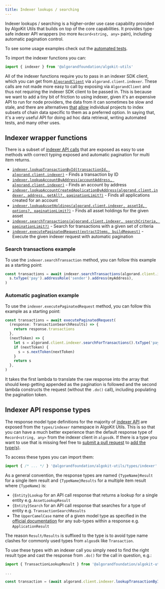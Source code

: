 ```yaml
---
title: Indexer lookups / searching
---
```


Indexer lookups / searching is a higher-order use case capability provided by AlgoKit Utils that builds on top of the core capabilities. It provides type-safe indexer API wrappers (no more `Record<string, any>` pain), including automatic pagination control.

To see some usage examples check out the [automated tests](../../src/indexer-lookup.spec.ts).

To import the indexer functions you can:

```typescript
import { indexer } from '@algorandfoundation/algokit-utils'
```

All of the indexer functions require you to pass in an indexer SDK client, which you can get from [`AlgorandClient`](./algorand-client) via `algorand.client.indexer`. These calls are not made more easy to call by exposing via `AlgorandClient` and thus not requiring the indexer SDK client to be passed in. This is because we want to add a tiny bit of friction to using indexer, given it's an expensive API to run for node providers, the data from it can sometimes be slow and stale, and there are alternatives [that](https://github.com/algorandfoundation/algokit-subscriber-ts) [allow](https://github.com/algorand/conduit) individual projects to index subsets of chain data specific to them as a preferred option. In saying that, it's a very useful API for doing ad hoc data retrieval, writing automated tests, and many other uses.

## Indexer wrapper functions

There is a subset of [indexer API calls](https://developer.algorand.org/docs/rest-apis/indexer) that are exposed as easy to use methods with correct typing exposed and automatic pagination for multi item returns.

- [`indexer.lookupTransactionById(transactionId, algorand.client.indexer)`](../code/modules/index#lookuptransactionbyid) - Finds a transaction by ID
- [`indexer.lookupAccountByAddress(accountAddress, algorand.client.indexer)`](../code/modules/index#lookupaccountbyaddress) - Finds an account by address
- [`indexer.lookupAccountCreatedApplicationByAddress(algorand.client.indexer, address, getAll?, paginationLimit?)`](../code/modules/index#lookupaccountcreatedapplicationbyaddress) - Finds all applications created for an account
- [`indexer.lookupAssetHoldings(algorand.client.indexer, assetId, options?, paginationLimit?)`](../code/modules/index#lookupassetholdings) - Finds all asset holdings for the given asset
- [`indexer.searchTransactions(algorand.client.indexer, searchCriteria, paginationLimit?)`](../code/modules/index#searchtransactions) - Search for transactions with a given set of criteria
- [`indexer.executePaginatedRequest(extractItems, buildRequest)`](../code/modules/index#executepaginatedrequest) - Execute the given indexer request with automatic pagination

### Search transactions example

To use the `indexer.searchTransaction` method, you can follow this example as a starting point:

```typescript
const transactions = await indexer.searchTransactions(algorand.client.indexer, (s) =>
  s.txType('pay').addressRole('sender').address(myAddress),
)
```

### Automatic pagination example

To use the `indexer.executePaginatedRequest` method, you can follow this example as a starting point:

```typescript
const transactions = await executePaginatedRequest(
  (response: TransactionSearchResults) => {
    return response.transactions
  },
  (nextToken) => {
    let s = algorand.client.indexer.searchForTransactions().txType('pay').address(myAddress).limit(1000)
    if (nextToken) {
      s = s.nextToken(nextToken)
    }
    return s
  },
)
```

It takes the first lambda to translate the raw response into the array that should keep getting appended as the pagination is followed and the second lambda constructs the request (without the `.do()` call), including populating the pagination token.

## Indexer API response types

The response model type definitions for the majority of [indexer API](https://developer.algorand.org/docs/rest-apis/indexer) are exposed from the `types/indexer` namespace in AlgoKit Utils. This is so that you can have a much better experience than the default response type of `Record<string, any>` from the indexer client in `algosdk`. If there is a type you want to use that is missing feel free to [submit a pull request](https://github.com/algorandfoundation/algokit-utils-ts/pulls) to [add the type(s)](https://github.com/algorandfoundation/algokit-utils-ts/blob/main/src/types/indexer.ts).

To access these types you can import them:

```typescript
import { /* ... */ } '@algorandfoundation/algokit-utils/types/indexer'
```

As a general convention, the response types are named `{TypeName}Result` for a single item result and `{TypeName}Results` for a multiple item result where `{TypeName}` is:

- `{Entity}Lookup` for an API call response that returns a lookup for a single entity e.g. `AssetLookupResult`
- `{Entity}Search` for an API call response that searches for a type of entity e.g. `TransactionSearchResults`
- The `UpperCamelCase` name of a given model type as specified in the [official documentation](https://developer.algorand.org/docs/rest-apis/indexer) for any sub-types within a response e.g. `ApplicationResult`

The reason `Result/Results` is suffixed to the type is to avoid type name clashes for commonly used types from `algosdk` like `Transaction`.

To use these types with an indexer call you simply need to find the right result type and cast the response from `.do()` for the call in question, e.g.:

```typescript
import { TransactionLookupResult } from '@algorandfoundation/algokit-utils/types/indexer'

...

const transaction = (await algorand.client.indexer.lookupTransactionByID(transactionId).do()) as TransactionLookupResult
```